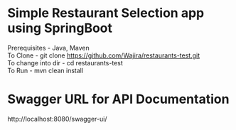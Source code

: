 # Simple Restaurant Selection app using SpringBoot
 Prerequisites - Java, Maven  
 To Clone - git clone https://github.com/Wajira/restaurants-test.git  
 To change into dir - cd restaurants-test  
 To Run - mvn clean install  

 # Swagger URL for API Documentation
 http://localhost:8080/swagger-ui/
